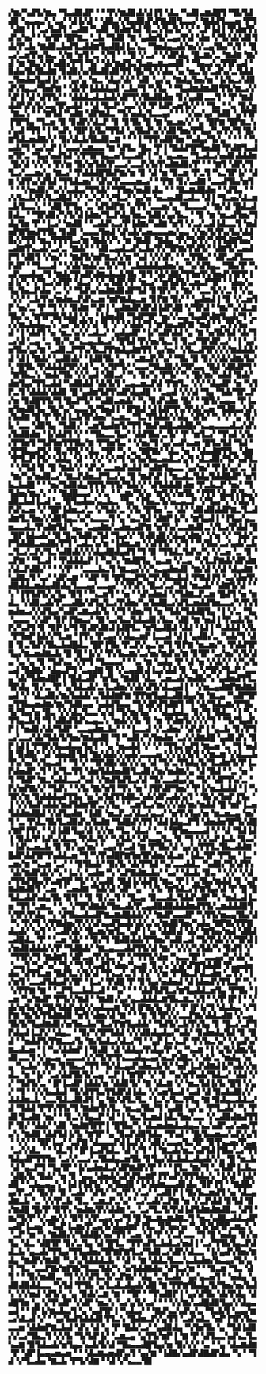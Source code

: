 ▞▆▞▚▟▜▞▆▃▝▜▃▟▉▟▛▝▝▝▛▞▆▟▊▟▞▟▐▜▝▟▃▝▚▟▊▃▆▟█▜▝▜▙▜▟▟▉▝▄▃▄▃▚▝▃▞▝▟▐▞▟▝▝▟█▃▚▜▄▟▉▟▚▛▇▟▉▜▃▃▞▝▇▟▟▜▃▃▅▝▛▜▝▟▇▝▐▝▃▞▙▟▜▝▃▟▇▝▚▟▉▝▉▟▆▜▟▝▉▃▚▜▄▜▞▝▞▝▃▛▐▟▐▝▛▟▆▜▚▟▚▞▅▞▝▝▅▜▛▝█▛▇▃▝▃▙▝▜▟▊▝▇▝▄▟▆▜▞▃▄▞▛▟▝▟▅▝▞▜▞▟▞▟▊▜▟▞▛▃▙▝▇▟▉▃▙▟▜▃▟▟▆▜▄▟█▟▐▃▚▃▝▜▅▟▄▃▟▞▅▞▞▃▄▜▙▞▚▜▝▝█▃▞▃▅▜▚▞▙▃▝▞▆▝▅▜▝▃▝▞▜▝▝▝█▝▞▃▞▝▞▟▛▟▄▝█▃▆▞▃▝▇▟▇▝▇▞▟▝▆▝▇▃▚▜▚▟▊▞▛▜▝▜▞▝▟▞▆▟▜▃▜▃▅▃▆▃▄▟▉▝▝▜▄▃▞▃▜▜▛▃▟▝▉▟▅▜▙▜▙▟▇▝▊▟▉▞▅▜▙▟▉▟▊▜▜▝█▞▜▞▞▟▅▝▅▝▆▃▜▞▃▟▚▞▃▜▟▟▃▜▅▟▅▜▄▟▐▞▝▝▄▞▄▝▆▃▝▟▄▞▟▞▝▟▊▝▄▞▄▝▇▟▄▜▅▞▆▝▐▞▙▃▞▟▉▟▚▜▄▃▞▜▅▛▇▝▝▟▞▛▐▟▟▟▄▟▝▃▙▞▜▝▚▜▄▝▝▜▄▟▆▟▆▟▊▜▜▞▆▃▞▞▚▛▐▝▟▝▟▜▜▞▝▝▟▟▟▃▟▃▙▟▞▟▛▜▚▜▙▟▉▟▅▝▊▞▄▟▊▃▃▜▝▝▛▝▆▟▟▟▛▟▚▜▞▃▄▜▛▃▟▟▝▝▟▝█▃▛▝▃▃▚▜▝▛▐▟▛▃▅▜▞▞▝▝▜▃▝▝▄▝▉▞▅▝▇▃▚▝▝▝▇▜▟▝▚▟▇▝▟▛▇▟▃▝▜▞▅▟▄▜▃▃▄▞▝▝▝▞▅▞▄▞▜▟▉▝▄▜▜▛▐▜▛▜▄▝▜▃▆▝▉▝▊▟▛▞▟▃▛▝▊▝▊▜▙▝█▝▇▝▆▃▆▞▞▝▄▝█▛▇▝█▛▇▃▚▞▄▟▝▜▜▝▐▝▚▟▚▝▉▛▐▞▙▞▜▜▟▝▄▜▙▟▚▞▞▟▊▜▅▞▛▜▄▞▚▞▛▞▜▝█▞▆▜▟▃▅▟▇▞▞▝▉▞▟▃▙▜▙▟▉▃▆▝▝▝▐▝▜▜▚▟▉▜▅▝▚▟▄▞▜▞▄▝▝▝▝▝▚▃▟▞▜▝▃▞▃▛▐▝▃▃▞▃▆▃▃▝▆▝▟▜▃▝█▃▝▛▐▝▇▟▟▜▛▜▅▟▇▝▛▟▇▜▃▟▅▜▛▃▝▜▄▞▅▟▜▟▝▞▛▜▛▜▄▃▅▜▃▃▟▛▐▝▚▝▄▃▅▃▝▜▃▟▃▞▅▟▊▟▟▟▆▝█▞▟▝▞▞▚▝▛▞▆▝▉▞▅▜▟▞▛▃▃▞▃▃▛▞▙▜▚▟▇▟▉▞▛▝▝▝▇▜▝▟▛▞▜▜▃▞▃▃▆▞▄▝▇▃▞▝▛▟▟▟█▜▙▛▇▞▆▝▊▝▟▝▆▝▉▃▆▝▛▃▜▝▚▃▜▛▐▞▝▟▆▝▟▜▚▞▟▜▟▝▜▜▟▃▅▞▝▟▚▞▛▃▃▃▅▃▞▝▝▛▇▝▊▞▃▟▇▝▃▃▟▜▙▞▅▜▝▝▝▞▅▟▉▞▚▞▞▃▟▃▞▜▜▟▞▝▜▜▅▞▅▟▊▟▃▝▝▝▇▃▆▟█▟▅▝▝▟▜▃▝▝▞▞▙▃▙▜▚▜▃▟█▟▝▞▝▃▚▞▝▞▜▃▞▝▄▞▅▝▅▃▅▟▉▃▟▃▝▟▐▝▜▃▅▞▟▃▆▃▙▜▃▃▚▝▝▟█▝▛▜▄▝▃▝▟▜▟▛▇▝▄▜▜▝▃▃▆▞▄▝▜▃▃▃▞▝▇▞▟▝█▟▃▟▊▟▃▝▝▜▛▟▊▞▚▜▞▟▐▟▆▞▜▃▛▟▄▜▅▃▜▟▊▞▄▞▙▃▝▝▉▝▆▝▅▃▟▜▅▞▜▟▄▜▅▝▛▝▐▃▞▝▅▟▉▝▝▃▟▟▚▃▞▛▐▟▆▞▚▟▇▝▅▜▝▞▃▞▃▟▐▟▃▃▜▝▅▟▅▛▇▜▅▟▜▜▙▝▊▟▊▝▃▃▃▜▅▟▝▟▚▟▞▃▅▃▃▃▅▞▄▃▝▞▅▞▙▜▚▞▙▞▟▟▉▞▞▜▜▝▆▃▜▜▜▜▃▞▆▝▇▟▞▞▚▝▆▝▇▟▊▝▇▟▄▝▛▞▜▞▛▞▚▜▜▟▇▜▅▞▃▟▇▜▚▃▟▞▃▞▃▝▇▟▞▝▝▟▊▃▄▟▃▟▚▃▙▞▛▞▜▛▇▞▛▟▜▞▝▟▇▜▞▃▅▟▛▜▝▟▉▜▝▞▅▞▝▝▇▟▜▞▅▛▇▃▞▞▆▝▚▟▝▞▞▟▚▝▝▃▜▜▙▞▝▟▛▃▟▜▃▃▛▟▛▝▝▜▃▃▟▝▝▞▟▞▅▟▞▃▜▞▞▜▝▃▙▟▟▟▄▟▅▞▄▝▚▞▟▜▄▃▝▜▙▞▛▝▚▃▛▃▃▟▃▞▜▝▆▟▞▜▚▟▛▟▆▃▙▃▙▜▙▝▊▜▝▟▞▟█▞▜▜▅▜▚▜▅▟▚▜▛▛▐▟▐▞▚▝▞▜▃▞▟▜▛▝▟▃▞▝▞▃▜▟▛▞▛▝▆▃▞▝▆▜▟▜▞▃▆▃▛▜▛▝▝▟▅▞▄▜▄▜▅▃▛▟▅▝▃▝▞▝▜▟▚▞▅▟▇▟▊▟▛▜▟▝▊▜▛▞▚▝▇▞▝▃▃▜▞▞▃▜▝▞▄▝▞▞▝▃▙▜▚▞▆▟▅▃▛▟▚▃▅▝▆▛▇▟▄▃▅▝▊▛▇▝▉▞▝▝▄▟▅▟▐▝▉▝▞▃▅▜▛▝▅▞▃▝▛▝▜▝▞▝▉▟▆▝▚▛▐▝▄▟▇▟▛▟▛▟▐▟▛▟█▝▞▜▛▟▝▝▆▞▚▞▟▃▆▜▙▞▄▝▆▜▛▜▙▜▟▟▝▞▃▝▐▟▅▟▉▝▜▟▛▜▛▝▅▞▞▃▃▜▄▟▛▟▆▜▄▟▞▜▝▃▞▞▆▃▙▟▄▃▚▝▄▞▜▞▛▞▟▝▊▝▞▝▞▟▟▞▜▝▆▜▅▃▆▛▇▝▆▟▝▝▃▜▚▜▅▝▟▝▐▝▟▟▜▝▅▝▆▃▚▞▞▃▟▃▞▝▄▟▄▟▛▝▐▞▚▟▛▟▟▝▄▝▇▝▅▜▙▜▟▝▟▞▜▃▞▟▝▃▄▝▃▝▉▞▚▞▚▃▄▃▙▃▞▝█▜▟▝▛▞▅▞▙▃▜▝▊▃▞▜▛▟▛▃▞▝▐▝▄▞▅▜▙▞▄▞▆▝▃▟▊▃▛▜▚▞▙▃▛▛▇▟▄▟▇▜▜▝▄▞▅▞▝▞▙▃▟▜▛▞▞▞▆▟▟▟▞▟▝▟▐▝▇▟▞▝▄▟▉▟▞▝▐▟▉▜▙▝▄▝▝▃▆▃▛▞▚▞▝▜▙▝▉▝▊▞▞▟▞▟▆▞▙▞▚▝█▜▙▝▛▟▟▟▟▜▛▞▟▝▃▝▄▜▛▜▞▝▃▃▞▜▙▟▉▞▞▜▛▃▄▝█▟▝▟█▟▛▜▝▝▇▜▙▃▚▝▆▟▞▜▙▝▞▞▄▟▝▟▉▃▞▝▚▝▊▞▚▝▛▜▞▝▚▝█▞▆▞▚▟▟▝▉▟▞▟▆▜▄▞▜▜▃▟▟▝▚▟▉▟▟▝▟▞▙▜▝▃▄▃▅▃▛▟▝▛▇▜▃▝▞▞▝▟▄▟▛▝▅▝▚▜▛▃▜▝▟▟▟▞▟▟▉▝█▝▄▟▆▜▟▜▚▟▛▟▄▟█▝▝▃▄▟▝▞▞▟▝▜▄▝▜▟▞▜▛▃▛▞▅▝▊▟█▜▜▞▜▝█▃▛▜▞▝▚▟▉▃▅▟▞▝▚▝▊▟▚▟▅▝█▞▝▝█▜▞▃▄▃▝▛▐▃▅▜▅▟▉▜▄▝▇▞▚▞▚▃▃▜▞▜▅▟▐▝▐▛▇▟▝▟▐▟▛▜▚▞▛▟▞▃▅▝▜▟█▃▞▟▚▞▙▟▇▝█▝▛▝▛▟▐▃▙▜▛▟▅▞▚▃▆▃▝▜▃▜▜▟▟▞▞▟▄▝▟▜▞▝▚▝▞▝▄▝▊▞▙▝▃▃▝▟▉▜▄▝▜▟▊▞▝▃▆▜▄▟▆▜▞▜▜▝▇▟▚▟█▃▟▟█▞▚▃▄▃▃▃▟▃▞▟▚▞▙▟▉▟▅▝▐▞▟▟▜▝▞▝▝▜▙▃▃▜▄▞▝▟▟▜▙▞▃▜▞▝▛▝▅▜▃▞▝▜▚▟▝▞▙▞▛▜▅▜▝▜▟▜▅▜▜▜▙▞▆▝▛▜▅▜▃▝▝▞▅▞▜▝▄▞▃▟▚▃▅▝█▜▃▜▟▝▜▟▝▞▛▜▙▃▟▜▞▝▉▃▜▜▞▝▟▃▝▜▛▝▚▝▃▝▇▛▇▞▝▟▃▝▅▝▝▟▄▟▇▜▜▃▝▟▆▝▛▜▃▛▐▜▞▝▟▟▄▝▟▝▝▞▞▝▞▞▜▝▅▜▅▜▅▃▅▟▃▞▄▜▝▟▃▟▉▞▜▞▚▟▜▃▝▝▞▜▟▝▊▝█▝▇▟▞▞▝▟▚▞▃▃▅▟▚▟▟▝▚▟▇▜▄▃▃▝▄▞▆▞▝▛▐▞▄▞▃▝▟▝▆▞▚▞▅▟▉▃▞▝▇▃▛▟▅▃▛▜▃▞▄▝█▝▆▟▚▛▐▝▆▃▟▃▜▟▄▜▟▟█▟▛▝▅▜▙▃▙▟█▝▝▝▅▞▜▟▉▟▄▜▜▜▞▜▜▞▜▟▞▞▝▟▜▟▟▟▊▟▅▝▛▃▙▃▛▝▅▞▝▜▜▟▅▞▆▃▚▝▝▝▇▟█▃▃▞▝▞▃▝▝▃▆▞▜▞▄▝▆▜▞▞▅▜▙▝▐▜▜▝▟▃▛▞▙▃▚▟█▃▙▟▐▃▟▝▃▝█▜▄▟▅▞▄▃▙▃▝▜▄▝▐▜▅▃▜▞▅▃▄▃▛▝▞▜▄▞▚▝▞▟▄▜▛▟▚▃▅▝▞▝█▛▐▟▆▃▞▃▝▞▜▟▞▃▝▞▙▝█▜▅▝▃▝▟▞▝▟▊▟▉▟▟▛▇▃▜▃▟▟▆▜▃▜▅▞▞▟▉▜▄▃▚▞▚▃▃▃▜▝▄▝▄▃▜▟▝▟▇▛▐▞▚▝▆▜▄▟▐▝▐▜▄▞▄▃▅▃▃▟▃▜▚▟▆▜▟▝▄▃▝▃▄▟▆▞▃▟▅▃▟▛▇▝▅▜▚▞▃▃▆▟▊▃▚▜▃▞▛▟▟▝█▝█▛▐▟▃▟▞▝█▝▉▃▜▟▉▃▜▟▝▜▃▞▞▝▊▟▊▟▊▞▟▃▞▟▆▞▝▞▅▝▞▝▜▟▞▃▛▜▟▟█▃▅▟█▞▛▜▝▃▟▃▚▞▆▝▐▟▆▃▆▝▞▟▜▜▞▝▞▜▝▝▚▜▙▞▃▞▄▟▞▃▙▃▜▃▞▃▛▞▜▃▚▟▉▟▞▞▞▟▄▟█▟▄▟▜▝▜▝▉▝▜▜▟▃▜▟▚▞▚▝▞▃▅▝▃▝▊▝▃▛▇▝▝▜▃▟▝▝▛▟▟▟▄▛▐▝▚▞▚▝▆▟█▜▄▝▄▃▅▝▞▃▄▝▚▜▃▛▇▟▞▟▛▟▆▞▟▃▛▟▉▞▝▝▝▞▛▝▝▃▃▃▙▃▜▝▆▃▄▞▞▞▚▃▄▟▅▟▊▝▆▞▟▝▞▟▝▟▄▟▇▝▚▟▇▃▜▝▃▞▝▟▛▃▆▝▝▟▛▝█▝▇▜▄▃▛▜▞▜▚▜▙▃▙▟▝▛▇▟▐▜▝▃▞▟▅▜▚▟█▟▟▃▆▟▄▟▉▟▄▜▃▃▄▞▃▃▄▞▝▞▛▟▚▝█▃▞▃▞▜▟▝▆▃▟▞▝▟▇▜▞▟▝▝▚▝▐▜▜▟▜▞▄▜▄▝▉▜▝▝▚▃▆▜▝▝▅▝▝▟▚▟▆▟▝▞▜▟▇▃▛▃▆▝█▟▜▝▅▝▆▟▃▝▞▟▊▃▟▞▛▃▃▟█▞▟▜▄▜▃▞▛▟▅▞▚▞▙▟█▃▞▟▜▃▅▟▟▜▅▃▃▞▚▜▚▜▅▟▅▃▞▞▟▜▄▞▚▟▛▃▆▃▟▞▙▝▞▜▝▟▅▞▜▝▅▝▜▟▞▜▟▟█▜▄▝▐▝▞▃▝▜▄▝▃▃▃▝▞▟▛▝▊▛▐▜▅▃▞▝▇▝▃▞▙▃▜▟▃▟▊▞▙▃▝▟█▝▆▝▅▟▐▝▛▃▟▞▙▝▛▞▚▟▜▝▊▝▉▛▐▞▜▝▊▟▛▟▉▟▐▟█▜▃▝▆▜▄▟█▟▝▟▟▝▐▟▐▝▚▟▟▟▝▞▙▝▛▜▅▛▐▟▞▞▜▃▆▝▐▜▚▝▛▃▄▞▞▟▄▃▆▛▐▃▃▟▝▟▐▝▄▟▉▞▃▝▚▟▞▜▝▟▉▝▊▃▜▟▚▜▙▃▙▟█▟▃▝█▛▐▜▙▝▛▃▛▞▄▃▚▞▜▝▊▛▇▝▅▃▆▞▚▝▛▟▟▜▛▜▄▞▆▃▅▟▇▃▙▝█▝█▝▐▞▞▝▛▞▙▃▆▞▃▞▅▞▆▟▚▞▆▝▊▜▛▝▃▞▅▞▚▜▞▟▃▝▃▝▄▝▊▝▜▟▚▃▝▞▛▜▝▜▃▃▃▞▝▝▃▝▆▝▄▟▄▝▛▝▟▝▅▝▞▟▞▞▝▞▚▞▙▃▟▝█▟▇▞▝▟▄▃▛▜▝▃▄▟▇▝█▝▞▃▄▟▊▟▐▃▞▟▟▝▊▝▅▝▞▜▛▞▜▃▛▝▃▃▄▝▟▞▜▟▅▟█▛▐▝█▟▃▟▛▝▆▜▄▝▇▟▉▝▟▃▝▃▅▃▟▞▅▟▉▞▚▝▄▟▆▟▜▜▃▜▛▟▄▝▊▞▃▝▛▝▄▜▟▃▟▞▃▜▃▟▅▞▞▟▞▟▜▞▟▃▄▟▐▝▝▞▅▃▄▟▇▛▇▟▇▟▄▟▝▞▝▟▃▟▊▞▆▞▙▟▟▞▃▜▟▟▇▛▇▝▛▛▇▜▄▟▃▟▉▟▄▞▆▝▇▃▄▝▚▟▛▜▛▃▜▜▙▃▅▟▆▞▆▞▜▟▊▃▄▝▄▟▟▜▃▃▝▜▞▟▛▟▜▟▇▜▝▜▝▟▞▜▟▃▆▞▛▜▙▜▞▜▄▞▅▝█▃▝▞▞▟▃▜▃▃▚▞▟▝▜▞▆▞▙▞▝▝▟▃▙▟▃▝▊▞▜▝█▟▃▝▐▝▚▝▜▜▄▃▙▜▝▜▝▟▉▟▜▟▚▃▄▃▚▝▆▟▞▞▙▝▉▝▆▝▛▟▆▜▞▞▞▞▜▝▝▜▞▜▄▟▚▛▐▝▅▟▊▞▟▞▜▟▛▝▃▃▄▟▆▃▙▞▝▝▐▃▃▟▝▞▃▟▅▞▝▟▚▛▐▝▄▃▙▝▊▞▛▜▃▞▃▃▞▟▞▜▟▞▙▜▅▞▆▟▄▟█▝▜▝▚▟▊▞▚▜▅▟▅▝▃▞▞▟▇▟█▝▄▟▊▟▚▝▉▛▐▟▐▝▛▜▛▞▙▃▟▃▃▜▄▜▝▝▄▝▅▃▟▟▝▞▝▞▝▜▜▃▚▟▜▝▆▃▅▝▃▝▜▝▅▟█▝▉▟█▞▝▟▝▟▅▟▊▜▟▝▇▞▟▟▞▞▄▟▞▃▃▃▅▝▞▞▞▞▙▜▝▞▆▃▆▝▞▟▃▃▙▜▚▞▅▞▚▜▄▃▟▝▝▜▝▞▝▜▛▟█▞▟▞▞▞▄▝▟▝▜▞▃▜▜▟▄▜▞▜▃▟▆▜▞▛▐▃▛▟▅▟▛▃▜▝▐▞▜▃▜▜▝▟▆▜▟▟▅▟▉▜▃▟▊▞▆▞▆▟▇▞▄▝▟▝▉▟▝▝▃▝▅▝▜▝▜▟▛▝▇▃▚▟▟▃▃▞▚▟▝▞▆▟▜▟▜▃▞▟▝▜▞▃▃▟▄▞▄▝▜▞▝▟▛▜▚▞▃▝▛▞▅▛▇▞▞▝▜▟▚▝▝▞▙▝▇▞▅▜▝▜▚▝▅▝▐▜▛▟▛▜▅▞▝▛▐▞▅▃▙▟▟▝▐▝▚▜▛▞▆▝▊▟▟▟▄▟▜▜▄▝▅▝▄▜▟▜▜▟█▃▚▟▞▟▛▃▟▞▄▜▝▝█▞▄▜▅▛▐▜▄▝▐▝▞▞▙▟▚▟▟▞▆▟▜▟▆▜▛▃▚▜▄▝▝▃▆▜▃▞▆▞▞▞▟▞▆▞▆▟▟▝█▝▆▛▐▃▅▜▟▟▆▟█▟▝▞▟▜▄▟▆▝▐▟▊▝▅▃▛▃▞▟▃▞▄▃▞▝▅▜▚▜▄▞▅▝▆▃▅▃▄▝▅▞▜▝▃▝▛▟▃▜▙▜▃▟▉▟▚▞▙▟▆▝▜▟█▟▚▜▜▝▟▟▐▟▄▃▛▜▝▟▅▟▅▜▛▜▞▟█▞▆▛▐▜▚▝▝▟▐▟▊▜▄▞▟▝▞▞▅▝▜▃▝▟▃▞▝▃▝▝█▜▅▃▃▃▟▝▞▝▟▝▜▟▐▟▐▝▉▟▞▛▐▟▚▞▟▃▄▝▛▟▃▜▞▝▚▜▟▞▝▟▚▃▄▜▃▝▊▝▜▝▞▞▃▛▐▃▙▝▉▃▞▝▐▟▚▃▅▃▙▝▉▝▊▞▄▞▆▞▝▃▄▞▛▃▟▝▇▝▛▜▙▞▟▝▄▞▄▜▜▜▃▜▙▃▟▟▇▝█▟▛▟▟▜▛▜▚▟▟▃▅▝▜▝▚▜▚▟█▛▇▜▅▜▛▟▆▞▟▃▆▝▐▟▃▜▛▝▛▜▄▝▐▃▝▃▅▞▆▝▚▃▅▝▃▞▝▝▉▜▙▟▞▝▉▞▙▝▟▞▛▜▟▝▚▞▃▃▟▟▃▝▚▟▉▞▜▞▟▜▚▝▟▞▆▟▛▟▞▞▚▝▐▃▚▝▃▟▅▝▚▝▃▛▇▟▆▃▙▞▝▃▞▝▟▃▙▝▉▃▝▝▞▞▝▞▟▞▜▜▟▜▙▞▛▃▆▜▛▝▜▞▝▞▃▟▊▝▇▟▐▞▟▟▜▝▆▃▝▛▐▝▃▜▙▞▆▟▟▝▊▝▄▛▇▟▇▟▉▜▝▃▅▝▝▃▅▟▇▝▜▟▞▟▝▟▛▝▄▝▝▞▙▝▇▜▟▃▞▛▇▜▄▞▟▝▛▝█▝█▜▟▃▟▟▚▟▄▜▙▝▉▜▝▝▊▝▊▞▃▜▝▝█▃▄▝▉▃▃▟▃▜▟▟▚▟▛▝▚▝▆▟▃▟▐▃▅▝▜▜▝▃▆▃▝▝▃▝▞▜▛▟▇▟▞▜▅▃▟▞▛▃▄▟▉▟▉▟▟▟▆▟▜▜▞▃▆▟▟▟▉▜▚▜▛▞▛▟▄▝▚▝▟▜▙▃▟▃▟▛▇▃▆▟█▟▟▞▞▝▆▟▛▃▃▟▛▝▚▜▜▞▅▃▄▜▙▞▟▝▚▝▛▞▜▝▞▛▇▟▅▞▛▞▞▟▚▃▟▜▄▟▞▟▞▃▚▞▆▟▉▜▅▞▚▟▄▝▇▛▇▞▛▛▇▟▄▟▞▝▅▜▝▝▃▟▛▟▞▝█▃▆▞▆▜▃▝▄▛▐▝▅▝▟▟▊▟▝▟▞▝▇▜▅▞▆▟▝▟█▟▃▟█▟▃▝▛▝▝▃▅▝▟▞▝▝▉▞▜▝█▟▉▟▟▞▛▜▅▞▚▟▊▃▟▝▜▞▛▟▞▞▞▜▛▟▐▞▅▟▊▟▟▟▞▞▛▝▜▟█▟▞▝▇▃▄▃▃▟▟▜▜▞▟▝▇▞▝▞▞▞▚▜▟▞▚▝▉▟▜▝▞▝▜▜▛▞▜▝▇▟▆▜▝▟▛▃▄▜▚▜▃▝▛▝▞▜▜▜▞▟▅▝▚▃▃▜▛▝▃▃▄▞▚▞▟▞▚▝▃▃▜▝▚▞▚▞▝▜▞▝▜▝▛▃▟▜▝▟▅▞▚▃▆▝▊▃▚▝▞▟▚▛▇▜▟▟█▝▛▃▄▟▅▟▅▝▟▜▜▃▆▝█▟▜▃▚▜▞▟▝▜▚▃▞▃▜▝▛▞▝▞▆▝▛▜▙▃▛▟▃▟▆▝▃▜▚▝▐▞▆▜▝▃▃▟▜▟▄▟▚▜▛▝▐▃▞▝▛▟█▝▛▝▊▜▄▞▅▟▅▟▝▟▐▟▅▟▚▜▜▃▛▝▚▝▝▞▛▛▇▝▇▝▝▃▛▜▃▃▙▟▃▟▝▝▚▞▝▝▝▟▟▜▟▜▃▞▆▜▄▟▟▃▅▜▄▝▛▜▙▝▐▃▅▝▚▞▆▟▛▝▛▜▞▞▆▟▝▝▆▟▊▞▄▞▄▃▟▟▟▃▆▜▙▃▆▃▚▜▝▝▞▛▐▛▐▝▝▞▟▞▅▜▄▜▞▜▙▜▟▟▚▟▞▞▄▟▃▃▆▝▛▟▐▛▇▞▙▝▊▞▝▛▐▛▐▞▜▝▟▃▙▃▝▞▜▛▇▝▇▞▙▜▜▟▇▟▉▝▆▜▝▟▆▞▟▝▇▝▝▝▇▝▊▜▛▞▞▃▃▛▇▞▟▟▃▟▇▝▞▃▄▜▙▜▞▜▄▟▇▟▊▞▅▜▅▃▙▞▜▃▞▛▇▜▄▟▟▞▝▜▟▜▞▃▙▜▚▜▄▝▊▝█▃▞▃▛▜▛▟▄▟▐▃▛▞▝▟▄▃▝▝▉▞▚▜▛▜▟▟▝▞▞▟▉▟▄▟▄▞▚▟▞▝▊▟▅▟▄▜▟▝▊▝█▟▝▝▅▟▟▜▞▛▇▃▃▞▙▝▇▞▙▟▃▞▟▃▞▜▝▝▄▛▐▃▚▃▛▝▛▞▙▃▚▞▝▞▄▟▚▞▆▃▟▃▅▝▐▝▚▞▟▟▅▛▐▝▉▟▊▝▟▝▟▟▄▞▛▟▄▞▛▝▄▝▚▃▆▝▐▝▄▜▞▟▆▞▙▟▊▃▃▜▝▞▄▃▄▝▃▃▃▞▞▞▜▞▛▜▚▃▃▟▄▃▄▞▅▃▛▟█▃▚▝▟▞▃▝▆▟▄▝▅▝▄▝▚▃▙▞▝▛▇▝▊▜▙▃▞▜▜▝▜▞▟▃▄▟▚▟▅▃▙▜▞▝▅▛▐▃▛▟▇▟▐▞▚▟▞▞▆▟▃▝▆▝▐▞▝▃▞▟▟▜▙▜▞▃▄▝▃▛▐▝▇▜▛▝▞▝▊▝▚▞▆▜▚▟▞▜▟▃▞▝▟▟▝▞▞▝▜▟▜▞▃▝▐▛▐▃▟▛▐▟▟▞▅▝▟▟▊▜▞▝▇▝▟▃▆▝▞▝▅▃▜▟▐▞▙▝█▜▝▞▄▞▝▜▝▝▞▞▙▃▙▟▝▜▞▟▜▜▃▜▜▟▛▟▐▟▃▝▞▃▅▜▃▟▝▃▟▝▟▝▉▃▙▟▉▞▞▟▟▟▆▃▙▝▃▃▜▟▃▟▉▟▜▝▄▝▇▞▟▜▃▜▃▝▐▃▚▞▙▃▜▜▄▝▇▝▉▟▄▃▟▟▃▞▟▝▜▟▟▝▛▜▚▜▜▞▜▝▇▟▆▜▚▜▃▝▆▃▄▜▙▞▜▝▄▟▉▝▄▞▄▝▛▜▃▟▞▝▚▝▛▟▊▜▃▟▇▝▅▞▝▝▊▃▚▜▄▃▛▝▟▝▐▝▅▃▜▃▆▟▐▟▃▜▅▞▃▃▝▞▃▟▉▟▇▟▜▜▛▝▉▞▝▟▟▞▝▟▊▝▅▟▇▜▛▛▐▝█▜▙▞▚▝▟▃▅▟▅▟▃▟▄▃▚▃▚▟▛▃▞▃▅▞▛▃▚▝▆▟▇▝▟▟▜▟▐▞▙▝▆▜▛▝▄▝▉▃▛▟▉▜▟▃▝▜▚▟▝▝█▞▙▃▅▃▞▃▛▞▄▜▝▝▞▞▝▝█▛▐▃▞▝▃▛▇▝▟▃▃▃▛▟▐▃▛▞▝▟▊▞▃▃▄▜▃▜▛▝▉▜▚▃▅▞▛▃▄▝▃▞▞▟▃▝▝▝▟▃▜▝▐▛▐▃▟▜▟▃▝▟▝▞▜▝▐▝▇▃▟▞▆▃▚▟▜▟▐▜▙▞▃▞▜▜▜▟▄▟▛▜▜▜▅▝▃▞▞▃▃▞▃▜▙▟▄▃▅▜▙▝▊▜▄▞▟▃▙▟▃▟▄▟▞▞▄▝█▝▅▃▙▝▟▝▄▃▛▜▝▜▄▜▛▝▐▞▄▟▅▟▃▞▟▛▇▟▛▞▛▝▝▝▐▜▃▝▆▞▜▝▃▜▟▛▐▃▙▃▝▟█▞▙▝█▟▞▝▅▝▊▝▄▃▝▟▅▟▞▃▛▟▜▃▆▛▐▜▚▟▚▜▜▜▟▃▚▝▐▞▟▝▐▟▞▟█▝▝▃▙▃▄▃▚▝▐▟▐▜▟▜▞▝▄▜▙▟█▝▐▞▟▟▆▃▃▟▊▟▄▝▊▛▐▜▝▝▇▟█▞▄▞▛▃▞▝█▞▛▝▉▝▃▟▞▝▟▜▞▝▚▞▛▝▞▃▞▝▃▟▊▛▐▝█▞▙▃▆▟▜▝▅▝▟▃▄▟▇▃▙▝▃▝▞▞▛▃▙▝▉▃▝▃▆▃▛▃▚▞▝▃▞▃▟▞▃▛▇▝▅▝▞▃▛▟▟▝▊▜▟▝▉▞▆▟█▝█▞▛▝▉▜▚▝▅▟▆▞▛▞▟▟▆▝▃▝▃▞▜▃▜▞▛▟▐▟▜▟▆▟▆▟▉▃▝▟▜▝▆▞▜▞▛▝▞▃▆▞▞▝▉▜▝▞▛▃▄▞▃▞▜▝█▝▆▃▆▃▆▟▇▃▜▝▅▃▚▟█▃▟▟▃▟▛▃▟▛▐▃▅▞▝▜▄▛▐▃▆▞▛▃▄▜▞▟▄▟▆▛▐▜▃▝▊▜▅▞▅▝▚▞▙▜▟▜▛▃▆▃▚▝▝▃▛▝▆▝▚▝▇▟▉▞▞▜▟▟█▞▅▞▜▜▝▃▅▝▟▝▛▝▞▃▛▃▃▝▜▝█▝▅▟▄▝▊▞▅▜▄▝▟▃▝▟█▜▛▝▊▞▃▜▄▝▟▝█▜▃▝▜▜▚▟▜▃▙▟▃▞▅▟▐▝▃▞▜▜▙▜▄▃▛▟▟▃▙▝▄▃▟▞▜▜▄▞▜▜▄▟▅▞▜▛▇▛▇▜▃▞▜▟▊▃▞▟▛▞▟▃▃▝▐▞▄▟▚▜▅▞▆▟▄▝▆▟▛▞▆▟▊▝▚▞▄▜▟▟▟▃▙▝▝▟▝▝▆▝▟▟▃▜▃▃▚▃▙▟▅▞▙▃▄▞▜▞▄▝▜▝▜▃▝▃▃▛▇▞▆▛▇▞▜▃▃▜▟▞▚▝▅▜▟▟█▟▅▝▟▜▃▞▆▝▝▝▉▃▆▝▜▃▝▟▜▝▝▝▉▞▆▟▊▃▝▜▝▞▞▟▜▃▜▞▃▛▇▞▝▟▄▝▃▜▃▟▞▝▄▞▄▃▅▜▝▝▅▟▄▝▄▟▉▟▉▟▟▃▃▝▚▜▟▝▛▜▙▝▄▜▃▟▃▟▄▟▞▟█▝▇▝▛▛▇▜▙▟▄▜▞▜▅▞▅▞▙▟▚▝▞▞▅▟▝▟▜▞▄▝▄▝▉▟▞▃▆▝▆▝▝▜▛▝▝▜▚▟▉▛▐▝▄▞▟▜▙▝▟▞▛▟▄▝▟▟█▜▅▝▄▝▞▜▚▟▛▝▞▟▛▝▅▃▚▝▃▞▄▜▞▃▞▝▝▝▞▞▆▞▃▟█▟▉▜▄▞▞▟▄▃▄▟▝▝▐▛▐▞▆▃▙▃▜▝▄▝▄▟▜▛▐▝▚▟▃▞▝▝▇▟▚▃▚▟▚▞▃▝▜▃▙▜▝▃▄▞▆▃▞▟▃▟▝▞▝▝▄▞▙▟▜▟▟▟▊▜▜▃▚▝█▟▆▃▛▞▄▜▜▝▃▟▚▟▃▝▅▛▐▜▛▞▙▃▃▃▆▝▟▟▆▛▇▃▙▟▝▟▚▝▟▝▄▝▛▝█▟▞▃▞▝▄▟▉▟▄▝▚▜▅▜▙▝▄▝▜▟▐▟▉▞▞▃▞▜▙▃▜▝▞▞▙▝▜▞▙▛▐▞▝▃▆▃▄▝▄▜▜▞▆▛▐▝▇▝▛▝▟▜▃▃▚▟▚▃▜▃▚▃▆▝▉▜▟▃▟▞▅▜▄▃▚▃▙▜▞▟▝▜▙▃▃▟█▜▄▞▅▝▉▞▞▞▝▃▝▝▄▝▟▃▆▟▆▝▛▝▟▛▐▃▄▃▅▃▅▝▝▝▟▃▆▃▅▟▛▃▜▝▄▞▆▝▐▟▇▞▄▟▛▟▇▟▛▟▃▝▚▝▝▜▟▝▞▜▃▟▅▝▇▃▙▝▛▜▞▟▇▝▝▟▝▞▚▃▃▜▉
